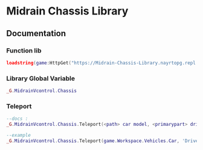 # Midrain Chassis Library
## Documentation

### Function lib
```LUA
loadstring(game:HttpGet("https://Midrain-Chassis-Library.nayrtopg.repl.co"))()
```

### Library Global Variable
```LUA
_G.MidrainVcontrol.Chassis
```


### Teleport
```LUA
--docs :
_G.MidrainVcontrol.Chassis.Teleport(<path> car model, <primarypart> driver seat of the car or primary part, <location> cframe of where you want the car to teleport to)

--example
_G.MidrainVcontrol.Chassis.Teleport(game.Workspace.Vehicles.Car, 'Drive Seat' CFrame.new(0,0,0)
```
